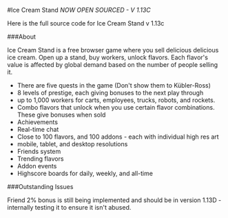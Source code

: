 #Ice Cream Stand
*NOW OPEN SOURCED - V 1.13C*

Here is the full source code for Ice Cream Stand v 1.13c

###About

Ice Cream Stand is a free browser game where you sell delicious delicious ice cream. Open up a stand, buy workers, unlock flavors. Each flavor's value is affected by global demand based on the number of people selling it. 
* There are five quests in the game (Don't show them to Kübler-Ross)
* 8 levels of prestige, each giving bonuses to the next play through
* up to 1,000 workers for carts, employees, trucks, robots, and rockets. 
* Combo flavors that unlock when you use certain flavor combinations. These give bonuses when sold
* Achievements
* Real-time chat
* Close to 100 flavors, and 100 addons - each with individual high res art
* mobile, tablet, and desktop resolutions
* Friends system
* Trending flavors
* Addon events
* Highscore boards for daily, weekly, and all-time

###Outstanding Issues

Friend 2% bonus is still being implemented and should be in version 1.13D - internally testing it to ensure it isn't abused.
